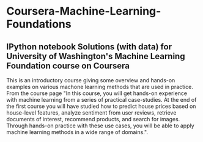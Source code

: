 # Coursera-Machine-Learning-Foundations
## IPython notebook Solutions (with data) for University of Washington's Machine Learning Foundation course on Coursera 
This is an introductory course giving some overview and hands-on examples on various machone learning methods that are used in practice. From the course page "In this course, you will get hands-on experience with machine learning from a series of practical case-studies.  At the end of the first course you will have studied how to predict house prices based on house-level features, analyze sentiment from user reviews, retrieve documents of interest, recommend products, and search for images.  Through hands-on practice with these use cases, you will be able to apply machine learning methods in a wide range of domains.".
